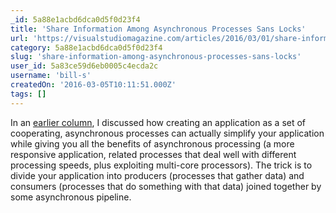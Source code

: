 ```yaml
---
_id: 5a88e1acbd6dca0d5f0d23f4
title: 'Share Information Among Asynchronous Processes Sans Locks'
url: 'https://visualstudiomagazine.com/articles/2016/03/01/share-information.aspx'
category: 5a88e1acbd6dca0d5f0d23f4
slug: 'share-information-among-asynchronous-processes-sans-locks'
user_id: 5a83ce59d6eb0005c4ecda2c
username: 'bill-s'
createdOn: '2016-03-05T10:11:51.000Z'
tags: []
---
```


In an <a href="https://visualstudiomagazine.com/articles/2016/02/01/asynchronous-processes.aspx" target="_blank">earlier column</a>, I discussed how creating an application as a set of cooperating, asynchronous processes can actually simplify your application while giving you all the benefits of asynchronous processing (a more responsive application, related processes that deal well with different processing speeds, plus exploiting multi-core processors). The trick is to divide your application into producers (processes that gather data) and consumers (processes that do something with that data) joined together by some asynchronous pipeline.

